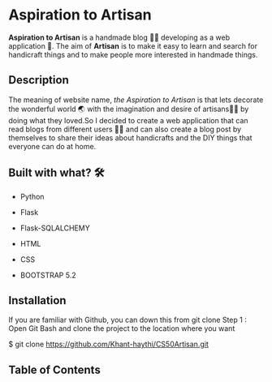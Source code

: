 # Aspiration to Artisan
**Aspiration to Artisan** is a handmade blog :yarn::thread: developing as a web application :iphone:. The aim of **Artisan** is to make it easy to learn and search for handicraft things and to make people more interested in handmade things.

## Description
The meaning of website name, *the Aspiration to Artisan* is that lets decorate the wonderful world :earth_asia: with the imagination and desire of artisans:standing_man: by doing what they loved.So I decided to create a web application that can read blogs from different users :boy::girl: and can also create a blog post by themselves to share their ideas about handicrafts and the DIY things that everyone can do at home.

## Built with what? :hammer_and_wrench:
- Python
* Flask
+ Flask-SQLALCHEMY
- HTML
* CSS
+ BOOTSTRAP 5.2

## Installation
If you are familiar with Github, you can down this from git clone
Step 1 : Open Git Bash and clone the project to the location where you want 

$ git clone https://github.com/Khant-haythi/CS50Artisan.git

## Table of Contents

